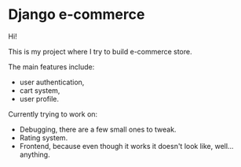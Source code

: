 # Django e-commerce

Hi!

This is my project where I try to build e-commerce store.

The main features include:
  - user authentication,
  - cart system,
  - user profile.

Currently trying to work on:
  - Debugging, there are a few small ones to tweak.
  - Rating system.
  - Frontend, because even though it works it doesn't look like, well... anything.
